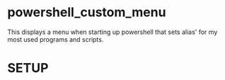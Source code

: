 powershell_custom_menu
======================

This displays a menu when starting up powershell that sets alias' for my most used programs and scripts.


SETUP
======================

